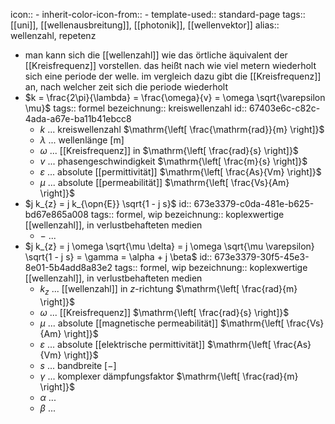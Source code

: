 icon:: -
inherit-color-icon-from:: -
template-used:: standard-page
tags:: [[uni]], [[wellenausbreitung]], [[photonik]], [[wellenvektor]]
alias:: wellenzahl, repetenz

- man kann sich die [[wellenzahl]] wie das örtliche äquivalent der [[Kreisfrequenz]] vorstellen. das heißt nach wie viel metern wiederholt sich eine periode der welle. im vergleich dazu gibt die [[Kreisfrequenz]] an, nach welcher zeit sich die periode wiederholt
- $k = \frac{2\pi}{\lambda} = \frac{\omega}{v} = \omega \sqrt{\varepsilon \mu}$
  tags:: formel
  bezeichnung:: kreiswellenzahl
  id:: 67403e6c-c82c-4ada-a67e-ba11b41ebcc8
	- $k$ ... kreiswellenzahl $\mathrm{\left[ \frac{\mathrm{rad}}{m} \right]}$
	- $\lambda$ ... wellenlänge $\mathrm{\left[ m \right]}$
	- $\omega$ ... [[Kreisfrequenz]] in $\mathrm{\left[ \frac{rad}{s} \right]}$
	- $v$ ... phasengeschwindigkeit $\mathrm{\left[ \frac{m}{s} \right]}$
	- $\varepsilon$ ... absolute [[permittivität]] $\mathrm{\left[ \frac{As}{Vm} \right]}$
	- $\mu$ ... absolute [[permeabilität]] $\mathrm{\left[ \frac{Vs}{Am} \right]}$
- $j k_{z} = j k_{\opn{E}} \sqrt{1 - j s}$
  id:: 673e3379-c0da-481e-b625-bd67e865a008
  tags:: formel, wip
  bezeichnung:: koplexwertige [[wellenzahl]], in verlustbehafteten medien
	- $-$ ...
- $j k_{z} = j \omega \sqrt{\mu \delta} = j \omega \sqrt{\mu \varepsilon} \sqrt{1 - j s} = \gamma = \alpha + j \beta$
  id:: 673e3379-30f5-45e3-8e01-5b4add8a83e2
  tags:: formel, wip
  bezeichnung:: koplexwertige [[wellenzahl]], in verlustbehafteten medien
	- $k_z$ ... [[wellenzahl]] in $z$-richtung $\mathrm{\left[ \frac{rad}{m} \right]}$
	- $\omega$ ... [[Kreisfrequenz]] $\mathrm{\left[ \frac{rad}{s} \right]}$
	- $\mu$ ... absolute [[magnetische permeabilität]] $\mathrm{\left[ \frac{Vs}{Am} \right]}$
	- $\varepsilon$ ... absolute [[elektrische permittivität]] $\mathrm{\left[ \frac{As}{Vm} \right]}$
	- $s$ ... bandbreite $\mathrm{\left[ - \right]}$
	- $\gamma$ ... komplexer dämpfungsfaktor $\mathrm{\left[ \frac{rad}{m} \right]}$
	- $\alpha$ ...
	- $\beta$ ...
